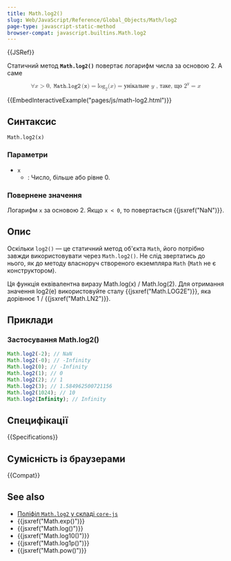 ```yaml
---
title: Math.log2()
slug: Web/JavaScript/Reference/Global_Objects/Math/log2
page-type: javascript-static-method
browser-compat: javascript.builtins.Math.log2
---
```


{{JSRef}}

Статичний метод **`Math.log2()`** повертає логарифм числа за основою 2. А саме

<math display="block"><semantics><mrow><mo>∀</mo><mi>x</mi><mo>&gt;</mo><mn>0</mn><mo>,</mo><mspace width="0.2777777777777778em"></mspace><mrow><mo lspace="0em" rspace="0.16666666666666666em">𝙼𝚊𝚝𝚑.𝚕𝚘𝚐𝟸</mo><mo stretchy="false">(</mo><mi>𝚡</mi><mo stretchy="false">)</mo></mrow><mo>=</mo><msub><mo lspace="0em" rspace="0em">log</mo><mn>2</mn></msub><mo stretchy="false">(</mo><mi>x</mi><mo stretchy="false">)</mo><mo>=</mo><mtext>унікальне&nbsp;</mtext><mi>y</mi><mtext>&nbsp;, таке, що&nbsp;</mtext><msup><mn>2</mn><mi>y</mi></msup><mo>=</mo><mi>x</mi></mrow><annotation encoding="TeX">\forall x &gt; 0,\;\mathtt{\operatorname{Math.log2}(x)} = \log_2(x) = \text{the unique } y \text{ such that } 2^y = x</annotation></semantics></math>

{{EmbedInteractiveExample("pages/js/math-log2.html")}}

## Синтаксис

```js-nolint
Math.log2(x)
```

### Параметри

- `x`
  - : Число, більше або рівне 0.

### Повернене значення

Логарифм `x` за основою 2. Якщо `x < 0`, то повертається {{jsxref("NaN")}}.

## Опис

Оскільки `log2()` — це статичний метод об'єкта `Math`, його потрібно завжди використовувати через `Math.log2()`. Не слід звертатись до нього, як до методу власноруч створеного екземпляра `Math` (`Math` не є конструктором).

Ця функція еквівалентна виразу Math.log(x) / Math.log(2). Для отримання значення log2(e) використовуйте сталу {{jsxref("Math.LOG2E")}}, яка дорівнює 1 / {{jsxref("Math.LN2")}}.

## Приклади

### Застосування Math.log2()

```js
Math.log2(-2); // NaN
Math.log2(-0); // -Infinity
Math.log2(0); // -Infinity
Math.log2(1); // 0
Math.log2(2); // 1
Math.log2(3); // 1.584962500721156
Math.log2(1024); // 10
Math.log2(Infinity); // Infinity
```

## Специфікації

{{Specifications}}

## Сумісність із браузерами

{{Compat}}

## See also

- [Поліфіл `Math.log2` у складі `core-js`](https://github.com/zloirock/core-js#ecmascript-math)
- {{jsxref("Math.exp()")}}
- {{jsxref("Math.log()")}}
- {{jsxref("Math.log10()")}}
- {{jsxref("Math.log1p()")}}
- {{jsxref("Math.pow()")}}
